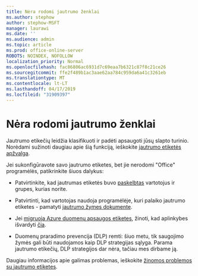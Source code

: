 ```yaml
---
title: Nėra rodomi jautrumo ženklai
ms.author: stephow
author: stephow-MSFT
manager: laurawi
ms.date: ''
ms.audience: admin
ms.topic: article
ms.prod: office-online-server
ROBOTS: NOINDEX, NOFOLLOW
localization_priority: Normal
ms.openlocfilehash: fac86806ac6931d7c69eaa7b6321c87f8c21ce26
ms.sourcegitcommit: ffe2f489b1ac3aae62aa784c959da6a41c3261eb
ms.translationtype: MT
ms.contentlocale: lt-LT
ms.lasthandoff: 04/17/2019
ms.locfileid: "31909397"
---
```

# <a name="sensitivity-labels-not-appearing"></a>Nėra rodomi jautrumo ženklai

Jautrumo etikečių leidžia klasifikuoti ir padėti apsaugoti jūsų slapto turinio. Norėdami sužinoti daugiau apie šią funkciją, ieškokite [jautrumo etiketės apžvalga](https://docs.microsoft.com/en-us/office365/securitycompliance/sensitivity-labels).

Jei sukonfigūravote savo jautrumo etiketes, bet jie nerodomi "Office" programėlės, patikrinkite šiuos dalykus:

- Patvirtinkite, kad jautrumas etiketės buvo [paskelbtas](https://docs.microsoft.com/en-us/Office365/SecurityCompliance/sensitivity-labels#what-label-policies-can-do) vartotojus ir grupes, kurias norite.

- Patvirtinti, kad vartotojas naudoja programėlėje, kuri palaiko jautrumo etiketes - pamatyti [jautrumo žymes dokumente](https://support.office.com/en-us/article/apply-sensitivity-labels-to-your-documents-and-email-within-office-2f96e7cd-d5a4-403b-8bd7-4cc636bae0f9?ad=US&ui=en-US&rs=en-US#bkmk_whereavailable).
 
 
- Jei [migruoja Azure duomenų apsaugos etiketes](https://docs.microsoft.com/en-us/azure/information-protection/configure-policy-migrate-labels), žinoti, kad aplinkybes išvardyti [čia](https://docs.microsoft.com/en-us/azure/information-protection/configure-policy-migrate-labels#considerations-for-unified-labels).

- Duomenų praradimo prevencija (DLP) remti: šiuo metu, tik saugojimo žymės gali būti naudojamos kaip DLP strategijas sąlyga.  Parama jautrumo etikečių, DLP strategijos dar nėra, tačiau mes dirbame ją.

Daugiau informacijos apie galimas problemas, ieškokite [žinomos problemos su jautrumo etiketes](https://support.office.com/en-us/article/known-issues-with-sensitivity-labels-in-office-b169d687-2bbd-4e21-a440-7da1b2743edc?ui=en-US&rs=en-US&ad=US).